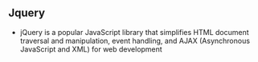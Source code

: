 ## Jquery
- jQuery is a popular JavaScript library that simplifies HTML document traversal and manipulation, event handling, and AJAX (Asynchronous JavaScript and XML) for web development